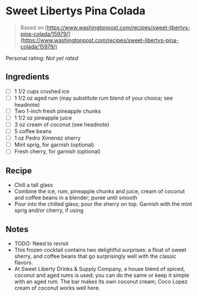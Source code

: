 <!-- Needs Manual Review -->

# Sweet Libertys Pina Colada

> Based on [https://www.washingtonpost.com/recipes/sweet-libertys-pina-colada/15979/](https://www.washingtonpost.com/recipes/sweet-libertys-pina-colada/15979/)

<!-- {cts} rating=0; (User can specify rating on scale of 1-5) -->
Personal rating: *Not yet rated*
<!-- {cte} -->

<!-- {cts} name_image=None; (User can specify image name) -->
<!-- TODO: Capture image -->
<!-- {cte} -->

## Ingredients

* [ ] 1 1/2 cups crushed ice
* [ ] 1 1/2 oz aged rum (may substitute rum blend of your choice; see headnote)
* [ ] Two 1-inch fresh pineapple chunks
* [ ] 1 1/2 oz pineapple juice
* [ ] 3 oz cream of coconut (see headnote)
* [ ] 5 coffee beans
* [ ] 1 oz Pedro Ximenez sherry
* [ ] Mint sprig, for garnish (optional)
* [ ] Fresh cherry, for garnish (optional)

## Recipe

* Chill a tall glass
* Combine the ice, rum, pineapple chunks and juice, cream of coconut and coffee beans in a blender; puree until smooth
* Pour into the chilled glass; pour the sherry on top. Garnish with the mint sprig and/or cherry, if using

## Notes

* TODO: Need to revisit
* This frozen cocktail contains two delightful surprises: a float of sweet sherry, and coffee beans that go surprisingly well with the classic flavors.
* At Sweet Liberty Drinks & Supply Company, a house blend of spiced, coconut and aged rums is used; you can do the same or keep it simple with an aged rum. The bar makes its own coconut cream; Coco Lopez cream of coconut works well here.

